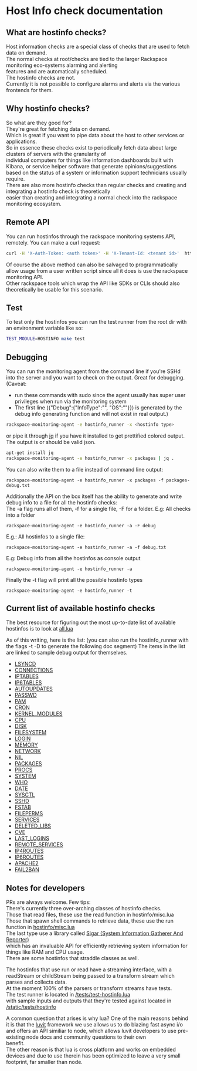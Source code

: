 # Host Info check documentation

## What are hostinfo checks?

Host information checks are a special class of checks that are used to fetch data on demand.   
The normal checks at root/checks are tied to the larger Rackspace monitoring eco-systems alarming and alerting  
features and are automatically scheduled.  
The hostinfo checks are not.  
Currently it is not possible to configure alarms and alerts via the various frontends for them.  

## Why hostinfo checks?

So what are they good for?  
They're great for fetching data on demand.  
Which is great if you want to pipe data about the host to other services or applications.  
So in essence these checks exist to periodically fetch data about large clusters of servers with the granularity of  
individual computers for things like information dashboards built with Kibana, or service helper software that generate 
opinions/suggestions based on the status of a system or information support technicians usually require.  
There are also more hostinfo checks than regular checks and creating and integrating a hostinfo check is theoretically  
easier than creating and integrating a normal check into the rackspace monitoring ecosystem.  

## Remote API

You can run hostinfos through the rackspace monitoring systems API, remotely. 
You can make a curl request:
```sh
curl -H 'X-Auth-Token: <auth token>' -H 'X-Tenant-Id: <tenant id>'  https://monitoring.api.rackspacecloud.com/v1.0/agents/<agent_id>/host_info/<hostinfo_type>
```
Of course the above method can also be salvaged to programmatically allow usage from a user written script since all it 
does is use the rackspace monitoring API.  
Other rackspace tools which wrap the API like SDKs or CLIs should also theoretically be usable for this scenario.

## Test

To test only the hostinfos you can run the test runner from the root dir with an environment variable like so: 
```sh
TEST_MODULE=HOSTINFO make test
```

## Debugging

You can run the monitoring agent from the command line if you're SSHd into the server and you want to check on the output. 
Great for debugging.
(Caveat: 
  - run these commands with sudo since the agent usually has super user privileges
      when run via the monitoring system
  - The first line ({"Debug":{"InfoType":"<Type>", "OS":"<OS>"}}) is generated by the debug info generating function and will not exist in real output.)
```sh
rackspace-monitoring-agent -e hostinfo_runner -x <hostinfo type>
```
or pipe it through [jq](https://stedolan.github.io/jq/) if you have it installed to get prettified colored output. The output is or should be valid json. 
```sh
apt-get install jq
rackspace-monitoring-agent -e hostinfo_runner -x packages | jq .
```
You can also write them to a file instead of command line output:
```
rackspace-monitoring-agent -e hostinfo_runner -x packages -f packages-debug.txt
```
Additionally the API on the box itself has the ability to generate and write debug info to a file for all the hostinfo checks:  
The -a flag runs all of them, -f for a single file, -F for a folder.
E.g: All checks into a folder
```
rackspace-monitoring-agent -e hostinfo_runner -a -F debug
```
E.g.: All hostinfos to a single file:
```
rackspace-monitoring-agent -e hostinfo_runner -a -f debug.txt
```
E.g: Debug info from all the hostinfos as console output
```
rackspace-monitoring-agent -e hostinfo_runner -a
```

Finally the -t flag will print all the possible hostinfo types
```
rackspace-monitoring-agent -e hostinfo_runner -t
```
## Current list of available hostinfo checks

The best resource for figuring out the most up-to-date list of available hostinfos is to look at [all.lua](https://github.com/virgo-agent-toolkit/rackspace-monitoring-agent/blob/master/hostinfo/all.lua)

As of this writing, here is the list: (you can also run the hostinfo_runner with the flags -t -D to generate the following doc segment)
The items in the list are linked to sample debug output for themselves. 
- [LSYNCD](https://github.com/virgo-agent-toolkit/rackspace-monitoring-agent/blob/master/hostinfo/debug/LSYNCD.txt)
- [CONNECTIONS](https://github.com/virgo-agent-toolkit/rackspace-monitoring-agent/blob/master/hostinfo/debug/CONNECTIONS.txt)
- [IPTABLES](https://github.com/virgo-agent-toolkit/rackspace-monitoring-agent/blob/master/hostinfo/debug/IPTABLES.txt)
- [IP6TABLES](https://github.com/virgo-agent-toolkit/rackspace-monitoring-agent/blob/master/hostinfo/debug/IP6TABLES.txt)
- [AUTOUPDATES](https://github.com/virgo-agent-toolkit/rackspace-monitoring-agent/blob/master/hostinfo/debug/AUTOUPDATES.txt)
- [PASSWD](https://github.com/virgo-agent-toolkit/rackspace-monitoring-agent/blob/master/hostinfo/debug/PASSWD.txt)
- [PAM](https://github.com/virgo-agent-toolkit/rackspace-monitoring-agent/blob/master/hostinfo/debug/PAM.txt)
- [CRON](https://github.com/virgo-agent-toolkit/rackspace-monitoring-agent/blob/master/hostinfo/debug/CRON.txt)
- [KERNEL_MODULES](https://github.com/virgo-agent-toolkit/rackspace-monitoring-agent/blob/master/hostinfo/debug/KERNEL_MODULES.txt)
- [CPU](https://github.com/virgo-agent-toolkit/rackspace-monitoring-agent/blob/master/hostinfo/debug/CPU.txt)
- [DISK](https://github.com/virgo-agent-toolkit/rackspace-monitoring-agent/blob/master/hostinfo/debug/DISK.txt)
- [FILESYSTEM](https://github.com/virgo-agent-toolkit/rackspace-monitoring-agent/blob/master/hostinfo/debug/FILESYSTEM.txt)
- [LOGIN](https://github.com/virgo-agent-toolkit/rackspace-monitoring-agent/blob/master/hostinfo/debug/LOGIN.txt)
- [MEMORY](https://github.com/virgo-agent-toolkit/rackspace-monitoring-agent/blob/master/hostinfo/debug/MEMORY.txt)
- [NETWORK](https://github.com/virgo-agent-toolkit/rackspace-monitoring-agent/blob/master/hostinfo/debug/NETWORK.txt)
- [NIL](https://github.com/virgo-agent-toolkit/rackspace-monitoring-agent/blob/master/hostinfo/debug/NIL.txt)
- [PACKAGES](https://github.com/virgo-agent-toolkit/rackspace-monitoring-agent/blob/master/hostinfo/debug/PACKAGES.txt)
- [PROCS](https://github.com/virgo-agent-toolkit/rackspace-monitoring-agent/blob/master/hostinfo/debug/PROCS.txt)
- [SYSTEM](https://github.com/virgo-agent-toolkit/rackspace-monitoring-agent/blob/master/hostinfo/debug/SYSTEM.txt)
- [WHO](https://github.com/virgo-agent-toolkit/rackspace-monitoring-agent/blob/master/hostinfo/debug/WHO.txt)
- [DATE](https://github.com/virgo-agent-toolkit/rackspace-monitoring-agent/blob/master/hostinfo/debug/DATE.txt)
- [SYSCTL](https://github.com/virgo-agent-toolkit/rackspace-monitoring-agent/blob/master/hostinfo/debug/SYSCTL.txt)
- [SSHD](https://github.com/virgo-agent-toolkit/rackspace-monitoring-agent/blob/master/hostinfo/debug/SSHD.txt)
- [FSTAB](https://github.com/virgo-agent-toolkit/rackspace-monitoring-agent/blob/master/hostinfo/debug/FSTAB.txt)
- [FILEPERMS](https://github.com/virgo-agent-toolkit/rackspace-monitoring-agent/blob/master/hostinfo/debug/FILEPERMS.txt)
- [SERVICES](https://github.com/virgo-agent-toolkit/rackspace-monitoring-agent/blob/master/hostinfo/debug/SERVICES.txt)
- [DELETED_LIBS](https://github.com/virgo-agent-toolkit/rackspace-monitoring-agent/blob/master/hostinfo/debug/DELETED_LIBS.txt)
- [CVE](https://github.com/virgo-agent-toolkit/rackspace-monitoring-agent/blob/master/hostinfo/debug/CVE.txt)
- [LAST_LOGINS](https://github.com/virgo-agent-toolkit/rackspace-monitoring-agent/blob/master/hostinfo/debug/LAST_LOGINS.txt)
- [REMOTE_SERVICES](https://github.com/virgo-agent-toolkit/rackspace-monitoring-agent/blob/master/hostinfo/debug/REMOTE_SERVICES.txt)
- [IP4ROUTES](https://github.com/virgo-agent-toolkit/rackspace-monitoring-agent/blob/master/hostinfo/debug/IP4ROUTES.txt)
- [IP6ROUTES](https://github.com/virgo-agent-toolkit/rackspace-monitoring-agent/blob/master/hostinfo/debug/IP6ROUTES.txt)
- [APACHE2](https://github.com/virgo-agent-toolkit/rackspace-monitoring-agent/blob/master/hostinfo/debug/APACHE2.txt)
- [FAIL2BAN](https://github.com/virgo-agent-toolkit/rackspace-monitoring-agent/blob/master/hostinfo/debug/FAIL2BAN.txt)

## Notes for developers

PRs are always welcome. Few tips:  
There's currently three over-arching classes of hostinfo checks.  
Those that read files, these use the read function in hostinfo/misc.lua  
Those that spawn shell commands to retrieve data, these use the run function in [hostinfo/misc.lua](https://github.com/virgo-agent-toolkit/rackspace-monitoring-agent/blob/master/hostinfo/misc.lua)  
The last type use a library called [Sigar (System Information Gatherer And Reporter)](https://github.com/hyperic/sigar)  
 which has an invaluable API for efficiently retrieving system information for things like RAM and CPU usage.  
There are some hostinfos that straddle classes as well.  

The hostinfos that use run or read have a streaming interface, with a readStream or childStream being passed to a transform stream which parses and collects data.  
At the moment 100% of the parsers or transform streams have tests.  
The test runner is located in [<root>/tests/test-hostinfo.lua](https://github.com/virgo-agent-toolkit/rackspace-monitoring-agent/blob/master/tests/test-hostinfo.lua)  
with sample inputs and outputs that they're tested against located in [<root>/static/tests/hostinfo](https://github.com/virgo-agent-toolkit/rackspace-monitoring-agent/tree/master/static/tests/hostinfo)  

A common question that arises is why lua?
One of the main reasons behind it is that the [luvit](https://luvit.io/) framework we use allows us to do blazing fast async i/o and offers an API similiar to node, which allows luvit developers to use pre-existing node docs and community questions to their own  
benefit.   
The other reason is that lua is cross platform and works on embedded devices and due to use therein has been optimized to leave a very small footprint, far smaller than node.  
